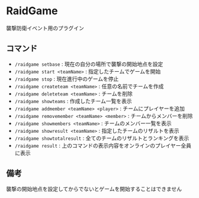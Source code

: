 # RaidGame
襲撃防衛イベント用のプラグイン

## コマンド
- `/raidgame setbase` : 現在の自分の場所で襲撃の開始地点を設定
- `/raidgame start <teamName>` : 指定したチームでゲームを開始
- `/raidgame stop` : 現在進行中のゲームを停止
- `/raidgame createteam <teamName>` : 任意の名前でチームを作成
- `/raidgame deleteteam <teamName>` : チームを削除
- `/raidgame showteams` : 作成したチーム一覧を表示
- `/raidgame addmember <teamName> <player>` : チームにプレイヤーを追加
- `/raidgame removemember <teamName> <member>` : チームからメンバーを削除
- `/raidgame showmembers <teamName>` : チームのメンバー一覧を表示
- `/raidgame showresult <teamName>` : 指定したチームのリザルトを表示
- `/raidgame showtotalresult` : 全てのチームのリザルトとランキングを表示
- `/raidgame result` : 上のコマンドの表示内容をオンラインのプレイヤー全員に表示

## 備考
襲撃の開始地点を設定してからでないとゲームを開始することはできません
